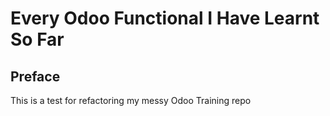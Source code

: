 # Every Odoo Functional I Have Learnt So Far
## Preface

This is a test for refactoring my messy Odoo Training repo
